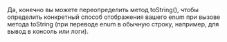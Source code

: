 Да, конечно вы можете переопределить метод toString(), чтобы определить конкретный способ отображения вашего enum при вызове метода toString (при переводе enum в обычную строку, например, для вывод в консоль или логи).